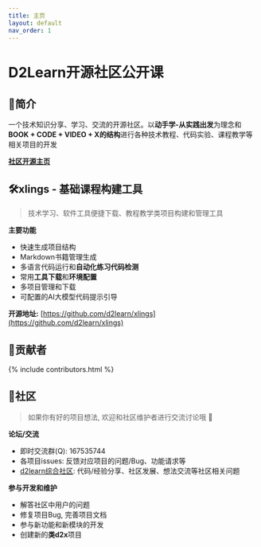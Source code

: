 ```yaml
---
title: 主页
layout: default
nav_order: 1
---
```


# D2Learn开源社区公开课

## 🌟简介

一个技术知识分享、学习、交流的开源社区。以**动手学-从实践出发**为理念和**BOOK + CODE + VIDEO + X的结构**进行各种技术教程、代码实验、课程教学等相关项目的开发

**[社区开源主页](https://github.com/d2learn)**

## 🛠️xlings - 基础课程构建工具

> 技术学习、软件工具便捷下载、教程教学类项目构建和管理工具

**主要功能**

- 快速生成项目结构
- Markdown书籍管理生成
- 多语言代码运行和**自动化练习代码检测**
- 常用**工具下载**和**环境配置**
- 多项目管理和下载
- 可配置的AI大模型代码提示引导

**开源地址:** [https://github.com/d2learn/xlings](https://github.com/d2learn/xlings)

## 🤝贡献者

{% include contributors.html %}

## 👥社区

> 如果你有好的项目想法, 欢迎和社区维护者进行交流讨论哦 👋

**论坛/交流**

- 即时交流群(Q): 167535744
- 各项目issues: 反馈对应项目的问题/Bug、功能请求等
- [d2learn综合社区](https://github.com/orgs/d2learn/discussions): 代码/经验分享、社区发展、想法交流等社区相关问题

**参与开发和维护**

- 解答社区中用户的问题
- 修复项目Bug, 完善项目文档
- 参与新功能和新模块的开发
- 创建新的**类d2x**项目